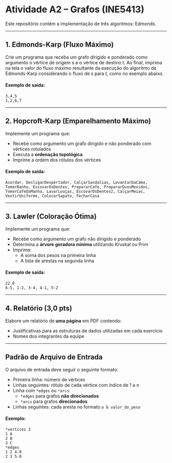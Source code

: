 # Atividade A2 – Grafos (INE5413)

Este repositório contém a implementação de três algoritmos: Edmonds.

---

## 1. Edmonds-Karp (Fluxo Máximo)

Crie um programa que receba um grafo dirigido e ponderado como argumento o vértice
de origem s e o vértice de destino t. Ao final, imprima na tela o valor do fluxo máximo resultante da execução do
algoritmo de Edmonds-Karp considerando o fluxo de s para t, como no exemplo abaixo.



#### Exemplo de saída:
```plaintext
3,4,5
1,2,6,7
```

---

## 2. Hopcroft-Karp (Emparelhamento Máximo)

Implemente um programa que:
- Recebe como argumento um grafo dirigido e não ponderado com vértices rotulados
- Executa a **ordenação topológica**
- Imprime a ordem dos rótulos dos vértices

#### Exemplo de saída:
```plaintext
Acordar, DesligarDespertador, CalçarSandalias, LevantarDaCama, TomarBanho, EscovarOsDentes, PrepararCafe, PrepararOvosMexidos, TomarCafeDaManha, LavarLouças, EscovarOsDentes2, CalçarMeias, VestirUniforme, ColocarSapato, FecharCasa
```

---

## 3. Lawler (Coloração Ótima)

Implemente um programa que:
- Recebe como argumento um grafo não dirigido e ponderado
- Determina a **árvore geradora mínima** utilizando Kruskal ou Prim
- Imprime:
  - A soma dos pesos na primeira linha
  - A lista de arestas na segunda linha

#### Exemplo de saída:
```plaintext
22.0
6-5, 1-2, 3-4, 4-1, 5-2
```

---

## 4. Relatório (3,0 pts)

Elabore um relatório de **uma página** em PDF contendo:
- Justificativas para as estruturas de dados utilizadas em cada exercício
- Nomes dos integrantes da equipe

---

## Padrão de Arquivo de Entrada

O arquivo de entrada deve seguir o seguinte formato:

- Primeira linha: número de vértices
- Linhas seguintes: rótulo de cada vértice com índice de 1 a n
- Linha com `*edges` ou `*arcs`:
  - `*edges` para grafos **não direcionados**
  - `*arcs` para grafos **direcionados**
- Linhas seguintes: cada aresta no formato `a b valor_do_peso`

#### Exemplo:
```plaintext
*vertices 3
1 A
2 B
3 C
*edges
1 2 4.0
2 3 5.0
```

